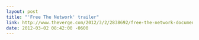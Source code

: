 ```yaml
---
layout: post
title: "'Free The Network' trailer"
link: http://www.theverge.com/2012/3/2/2838692/free-the-network-documentary-motherboard
date: 2012-03-02 08:42:00 -0600
---
```

<!--more-->
<script src="http://player.ooyala.com/player.js?width=560&amp;deepLinkEmbedCode=dvcHFtMzrMoW8p90W2PneMAROLXLil3E&amp;embedCode=dvcHFtMzrMoW8p90W2PneMAROLXLil3E&amp;height=328"></script>

